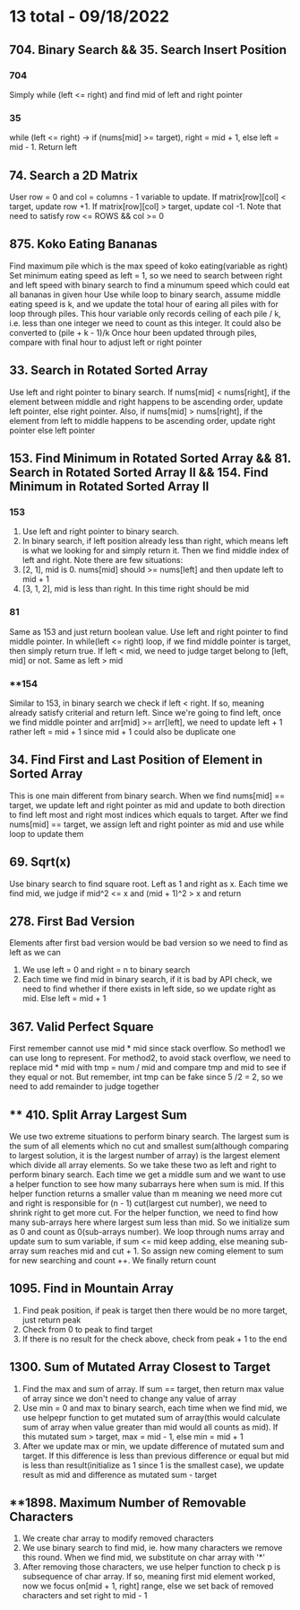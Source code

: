 # 13 total - 09/18/2022

## 704. Binary Search && 35. Search Insert Position
### 704
Simply while (left <= right) and find mid of left and right pointer
### 35
while (left <= right) -> if (nums[mid] >= target), right = mid + 1, else left = mid - 1. Return left

## 74. Search a 2D Matrix
User row = 0 and col = columns - 1 variable to update. If matrix[row][col] < target, update row +1. If matrix[row][col] > target, update col -1. Note that need to satisfy row <= ROWS && col >= 0

## 875. Koko Eating Bananas
Find maximum pile which is the max speed of koko eating(variable as right)
Set minimum eating speed as left = 1, so we need to search between right and left speed with binary search to find a minumum speed which could eat all bananas in given hour
Use while loop to binary search, assume middle eating speed is k, and we update the total hour of earing all piles with for loop through piles. This hour variable only records ceiling of each pile / k, i.e. less than one integer we need to count as this integer. It could also be converted to (pile + k - 1)/k
Once hour been updated through piles, compare with final hour to adjust left or right pointer

## 33. Search in Rotated Sorted Array
Use left and right pointer to binary search. If nums[mid] < nums[right], if the element between middle and right happens to be ascending order, update left pointer, else right pointer. Also, if nums[mid] > nums[right], if the element from left to middle happens to be ascending order, update right pointer else left pointer

## 153. Find Minimum in Rotated Sorted Array && 81. Search in Rotated Sorted Array II && 154. Find Minimum in Rotated Sorted Array II
### 153
1. Use left and right pointer to binary search.
2. In binary search, if left position already less than right, which means left is what we looking for and simply return it. Then we find middle index of left and right. Note there are few situations:
1. [2, 1], mid is 0. nums[mid] should >= nums[left] and then update left to mid + 1
2. [3, 1, 2], mid is less than right. In this time right should be mid
### 81
Same as 153 and just return boolean value. Use left and right pointer to find middle pointer. In while(left <= right) loop, if we find middle pointer is target, then simply return true. If left < mid, we need to judge target belong to [left, mid] or not. Same as left > mid
### **154
Similar to 153, in binary search we check if left < right. If so, meaning already satisfy criterial and return left. Since we're going to find left, once we find middle pointer and arr[mid] >= arr[left], we need to update left + 1 rather left = mid + 1 since mid + 1 could also be duplicate one

## 34. Find First and Last Position of Element in Sorted Array
This is one main different from binary search. When we find nums[mid] == target, we update left and right pointer as mid and update to both direction to find left most and right most indices which equals to target.
After we find nums[mid] == target, we assign left and right pointer as mid and use while loop to update them

## 69. Sqrt(x)
Use binary search to find square root. Left as 1 and right as x. Each time we find mid, we judge if mid^2 <= x and (mid + 1)^2 > x and return

## 278. First Bad Version
Elements after first bad version would be bad version so we need to find as left as we can
1. We use left = 0 and right = n to binary search
2. Each time we find mid in binary search, if it is bad by API check, we need to find whether if there exists in left side, so we update right as mid. Else left = mid + 1

## 367. Valid Perfect Square
First remember cannot use mid * mid since stack overflow. So method1 we can use long to represent.
For method2, to avoid stack overflow, we need to replace mid * mid with tmp = num / mid and compare tmp and mid to see if they equal or not. But remember, int tmp can be fake since 5 /2 = 2, so we need to add remainder to judge together

## ** 410. Split Array Largest Sum
We use two extreme situations to perform binary search. The largest sum is the sum of all elements which no cut and smallest sum(although comparing to largest solution, it is the largest number of array) is the largest element which divide all array elements. So we take these two as left and right to perform binary search. Each time we get a middle sum and we want to use a helper function to see how many subarrays here when sum is mid. If this helper function returns a smaller value than m meaning we need more cut and right is responsible for (n - 1) cut(largest cut number), we need to shrink right to get more cut.
For the helper function, we need to find how many sub-arrays here where largest sum less than mid. So we initialize sum as 0 and count as 0(sub-arrays number). We loop through nums array and update sum to sum variable, if sum <= mid keep adding, else meaning sub-array sum reaches mid and cut + 1. So assign new coming element to sum for new searching and count ++. We finally return count

## 1095. Find in Mountain Array
1. Find peak position, if peak is target then there would be no more target, just return peak
2. Check from 0 to peak to find target
3. If there is no result for the check above, check from peak + 1 to the end

## 1300. Sum of Mutated Array Closest to Target
1. Find the max and sum of array. If sum == target, then return max value of array since we don't need to change any value of array
2. Use min = 0 and max to binary search, each time when we find mid, we use helpepr function to get mutated sum of array(this would calculate sum of array when value greater than mid would all counts as mid). If this mutated sum > target, max = mid - 1, else min = mid + 1
3. After we update max or min, we update difference of mutated sum and target. If this difference is less than previous difference or equal but mid is less than result(initialize as 1 since 1 is the smallest case), we update result as mid and difference as mutated sum - target

## **1898. Maximum Number of Removable Characters
1. We create char array to modify removed characters
2. We use binary search to find mid, ie. how many characters we remove this round. When we find mid, we substitute on char array with '*'
3. After removing those characters, we use helper function to check p is subsequence of char array. If so, meaning first mid element worked, now we focus on[mid + 1, right] range, else we set back of removed characters and set right to mid - 1
